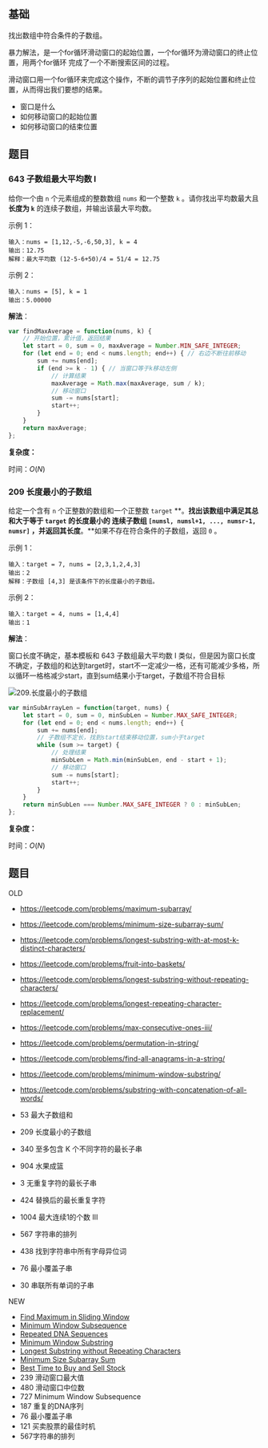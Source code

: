 ## 基础

找出数组中符合条件的子数组。

暴力解法，是一个for循环滑动窗口的起始位置，一个for循环为滑动窗口的终止位置，用两个for循环 完成了一个不断搜索区间的过程。

滑动窗口用一个for循环来完成这个操作，不断的调节子序列的起始位置和终止位置，从而得出我们要想的结果。

- 窗口是什么
- 如何移动窗口的起始位置
- 如何移动窗口的结束位置

## 题目

### 643 子数组最大平均数 I

给你一个由 `n` 个元素组成的整数数组 `nums` 和一个整数 `k` 。请你找出平均数最大且 **长度为 `k`** 的连续子数组，并输出该最大平均数。

示例 1：

```
输入：nums = [1,12,-5,-6,50,3], k = 4
输出：12.75
解释：最大平均数 (12-5-6+50)/4 = 51/4 = 12.75
```

示例 2：

```
输入：nums = [5], k = 1
输出：5.00000
```

**解法**：

```js
var findMaxAverage = function(nums, k) {
    // 开始位置，累计值，返回结果
    let start = 0, sum = 0, maxAverage = Number.MIN_SAFE_INTEGER;
    for (let end = 0; end < nums.length; end++) { // 右边不断往前移动
        sum += nums[end];
        if (end >= k - 1) { // 当窗口等于k移动左侧
            // 计算结果
            maxAverage = Math.max(maxAverage, sum / k);
            // 移动窗口
            sum -= nums[start];
            start++;
        }
    }
    return maxAverage;
};
```

**复杂度：**

时间：*O*(*N*)

### 209 长度最小的子数组

给定一个含有 `n` 个正整数的数组和一个正整数 `target` **。**找出该数组中满足其总和大于等于 `target` 的长度最小的 **连续子数组** `[numsl, numsl+1, ..., numsr-1, numsr]` ，并返回其长度**。**如果不存在符合条件的子数组，返回 `0` 。

示例 1：

```
输入：target = 7, nums = [2,3,1,2,4,3]
输出：2
解释：子数组 [4,3] 是该条件下的长度最小的子数组。
```

示例 2：

```
输入：target = 4, nums = [1,4,4]
输出：1
```

**解法**：

窗口长度不确定，基本模板和 643 子数组最大平均数 I 类似，但是因为窗口长度不确定，子数组的和达到target时，start不一定减少一格，还有可能减少多格，所以循环一格格减少start，直到sum结果小于target，子数组不符合目标

![209.长度最小的子数组](https://code-thinking.cdn.bcebos.com/gifs/209.%E9%95%BF%E5%BA%A6%E6%9C%80%E5%B0%8F%E7%9A%84%E5%AD%90%E6%95%B0%E7%BB%84.gif)

```js
var minSubArrayLen = function(target, nums) {
    let start = 0, sum = 0, minSubLen = Number.MAX_SAFE_INTEGER;
    for (let end = 0; end < nums.length; end++) {
        sum += nums[end];
        // 子数组不定长，找到start结束移动位置，sum小于target
        while (sum >= target) {
            // 处理结果
            minSubLen = Math.min(minSubLen, end - start + 1);
            // 移动窗口
            sum -= nums[start];
            start++;
        }
    }
    return minSubLen === Number.MAX_SAFE_INTEGER ? 0 : minSubLen;
};
```

**复杂度：**

时间：*O*(*N*)





## 题目

OLD

-  https://leetcode.com/problems/maximum-subarray/ 
-  https://leetcode.com/problems/minimum-size-subarray-sum/
-  https://leetcode.com/problems/longest-substring-with-at-most-k-distinct-characters/
-  https://leetcode.com/problems/fruit-into-baskets/
-  https://leetcode.com/problems/longest-substring-without-repeating-characters/ 
-  https://leetcode.com/problems/longest-repeating-character-replacement/ 
-  https://leetcode.com/problems/max-consecutive-ones-iii/
-  https://leetcode.com/problems/permutation-in-string/
-  https://leetcode.com/problems/find-all-anagrams-in-a-string/
-  https://leetcode.com/problems/minimum-window-substring/ 
-  https://leetcode.com/problems/substring-with-concatenation-of-all-words/
-  53 最大子数组和

- 209 长度最小的子数组
- 340 至多包含 K 个不同字符的最长子串
- 904 水果成篮
- 3 无重复字符的最长子串
- 424 替换后的最长重复字符
- 1004 最大连续1的个数 III
- 567 字符串的排列
- 438 找到字符串中所有字母异位词
- 76 最小覆盖子串
- 30 串联所有单词的子串

NEW

-  [Find Maximum in Sliding Window](https://leetcode.com/problems/sliding-window-maximum/)
-  [Minimum Window Subsequence](https://leetcode.com/problems/minimum-window-substring/)
-  [Repeated DNA Sequences](https://leetcode.com/problems/repeated-dna-sequences/)
-  [Minimum Window Substring](https://leetcode.com/problems/minimum-window-substring/)
-  [Longest Substring without Repeating Characters](https://leetcode.com/problems/longest-substring-without-repeating-characters/)
-  [Minimum Size Subarray Sum](https://leetcode.com/problems/minimum-size-subarray-sum/)
-  [Best Time to Buy and Sell Stock](https://leetcode.com/problems/best-time-to-buy-and-sell-stock/)
-  239 滑动窗口最大值
-  480 滑动窗口中位数
-  727 Minimum Window Subsequence
-  187 重复的DNA序列
-  76 最小覆盖子串
-  121 买卖股票的最佳时机
- 567字符串的排列

